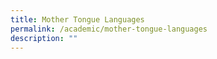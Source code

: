 ```yaml
---
title: Mother Tongue Languages
permalink: /academic/mother-tongue-languages
description: ""
---
```

